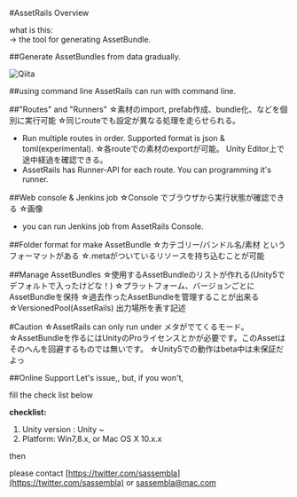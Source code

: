 #AssetRails Overview

what is this:  
-> the tool for generating AssetBundle.


##Generate AssetBundles from data gradually.

![Qiita](http://qiita.com/icons/favicons/public/apple-touch-icon.png "Qiita")


##using command line
AssetRails can run with command line.


##"Routes" and "Runners"
☆素材のimport, prefab作成、bundle化、などを個別に実行可能
☆同じrouteでも設定が異なる処理を走らせられる。
* Run multiple routes in order.
Supported format is json & toml(experimental).
☆各routeでの素材のexportが可能。
Unity Editor上で途中経過を確認できる。
* AssetRails has Runner-API for each route.
You can programming it's runner.


##Web console & Jenkins job
☆Console でブラウザから実行状態が確認できる
☆画像
* you can run Jenkins job from AssetRails Console.


##Folder format for make AssetBundle
☆カテゴリー/バンドル名/素材 というフォーマットがある
☆.metaがついているリソースを持ち込むことが可能


##Manage AssetBundles
☆使用するAssetBundleのリストが作れる(Unity5でデフォルトで入ったけどな！)
☆プラットフォーム、バージョンごとにAssetBundleを保持
☆過去作ったAssetBundleを管理することが出来る
☆VersionedPool(AssetRails) 出力場所を表す記述


#Caution
☆AssetRails can only run under メタがでてくるモード。
☆AssetBundleを作るにはUnityのProライセンスとかが必要です。このAssetはそのへんを回避するものでは無いです。
☆Unity5での動作はbeta中は未保証だよっ


##Online Support
Let's issue,, but, if you won't,

fill the check list below

**checklist:**

1. Unity version : Unity ~
2. Platform: Win7,8.x, or Mac OS X 10.x.x

then

please contact
[https://twitter.com/sassembla](https://twitter.com/sassembla)
or
[sassembla@mac.com](mailto:sassembla@mac.com)
